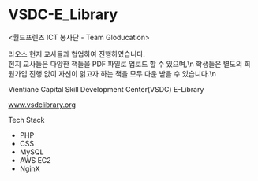 # VSDC-E_Library

<월드프렌즈 ICT 봉사단 - Team Gloducation>

라오스 현지 교사들과 협업하여 진행하였습니다.\
현지 교사들은 다양한 책들을 PDF 파일로 업로드 할 수 있으며,\n
학생들은 별도의 회원가입 진행 없이 자신이 읽고자 하는 책을 모두 다운 받을 수 있습니다.\n

Vientiane Capital Skill Development Center(VSDC) E-Library

www.vsdclibrary.org

Tech Stack
- PHP
- CSS
- MySQL
- AWS EC2
- NginX
